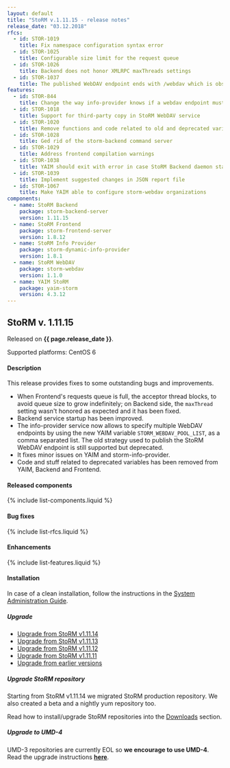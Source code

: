 ```yaml
---
layout: default
title: "StoRM v.1.11.15 - release notes"
release_date: "03.12.2018"
rfcs:
  - id: STOR-1019
    title: Fix namespace configuration syntax error
  - id: STOR-1025
    title: Configurable size limit for the request queue
  - id: STOR-1026
    title: Backend does not honor XMLRPC maxThreads settings
  - id: STOR-1037
    title: The published WebDAV endpoint ends with /webdav which is obsolete and broken without an ending slash
features:
  - id: STOR-844
    title: Change the way info-provider knows if a webdav endpoint must be published
  - id: STOR-1018
    title: Support for third-party copy in StoRM WebDAV service
  - id: STOR-1020
    title: Remove functions and code related to old and deprecated variables
  - id: STOR-1028
    title: Ged rid of the storm-backend command server
  - id: STOR-1029
    title: Address frontend compilation warnings
  - id: STOR-1038
    title: YAIM should exit with error in case StoRM Backend daemon start fails
  - id: STOR-1039
    title: Implement suggested changes in JSON report file
  - id: STOR-1067
    title: Make YAIM able to configure storm-webdav organizations
components:
  - name: StoRM Backend
    package: storm-backend-server
    version: 1.11.15
  - name: StoRM Frontend
    package: storm-frontend-server
    version: 1.8.12
  - name: StoRM Info Provider
    package: storm-dynamic-info-provider
    version: 1.8.1
  - name: StoRM WebDAV
    package: storm-webdav
    version: 1.1.0
  - name: YAIM StoRM
    package: yaim-storm
    version: 4.3.12
---
```


## StoRM v. 1.11.15

Released on **{{ page.release_date }}**.

Supported platforms: <span class="label label-success">CentOS 6</span>

#### Description

This release provides fixes to some outstanding bugs and improvements.

* When Frontend's requests queue is full, the acceptor thread blocks, to
avoid queue size to grow indefinitely; on Backend side, the `maxThread` setting
wasn't honored as expected and it has been fixed.
* Backend service startup has been improved.
* The info-provider service now allows to specify multiple WebDAV endpoints by
using the new YAIM variable `STORM_WEBDAV_POOL_LIST`, as a comma separated list.
The old strategy used to publish the StoRM WebDAV endpoint is still supported
but deprecated.
* It fixes minor issues on YAIM and storm-info-provider.
* Code and stuff related to deprecated variables has been removed from YAIM,
Backend and Frontend.

#### Released components

{% include list-components.liquid %}

#### Bug fixes

{% include list-rfcs.liquid %}

#### Enhancements

{% include list-features.liquid %}

#### Installation

In case of a clean installation, follow the instructions in the [System Administration Guide][storm-sysadmin-guide].

##### Upgrade

- [Upgrade from StoRM v1.11.14][upgrade-from-14]
- [Upgrade from StoRM v1.11.13][upgrade-from-13]
- [Upgrade from StoRM v1.11.12][upgrade-from-12]
- [Upgrade from StoRM v1.11.11][upgrade-from-11]
- [Upgrade from earlier versions][upgrade-from-old]

##### Upgrade StoRM repository

Starting from StoRM v1.11.14 we migrated StoRM production repository. We also created a beta and a nightly yum repository too.

Read how to install/upgrade StoRM repositories into the [Downloads][downloads-page] section.

##### Upgrade to UMD-4

UMD-3 repositories are currently EOL so **we encourage to use UMD-4**. Read the upgrade instructions **[here][umd-repos]**.

[storm-sysadmin-guide]: {{site.baseurl}}/documentation/sysadmin-guide
[umd-4-page]: http://repository.egi.eu/category/umd_releases/distribution/umd-4
[umd-repos]: {{site.baseurl}}/documentation/sysadmin-guide/1.11.15/#umdrepos
[gc-guide]: {{site.baseurl}}/documentation/sysadmin-guide/1.11.15/#requestsgarbagecollector
[how-to-json-report]: {{site.baseurl}}/documentation/how-to/how-to-publish-json-report/
[downloads-page]: {{site.baseurl}}/download.html#stable-releases

[upgrade-from-14]: {{site.baseurl}}/documentation/sysadmin-guide/1.11.15/#upgrade14
[upgrade-from-13]: {{site.baseurl}}/documentation/sysadmin-guide/1.11.15/#upgrade13
[upgrade-from-12]: {{site.baseurl}}/documentation/sysadmin-guide/1.11.15/#upgrade12
[upgrade-from-11]: {{site.baseurl}}/documentation/sysadmin-guide/1.11.15/#upgrade11
[upgrade-from-old]: {{site.baseurl}}/documentation/sysadmin-guide/1.11.15/#upgradeold
